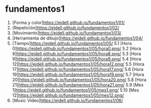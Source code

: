 # fundamentos1
1. [Forma y color]https://ejdell.github.io/fundamentos1/01/
2. [Repetición]https://ejdell.github.io/fundamentos1/02/
3. [Movimiento]https://ejdell.github.io/fundamentos1/03/
4. [Herramienta de dibujo]https://ejdell.github.io/fundamentos1/04/
5. [Tiempo]https://ejdell.github.io/fundamentos1/05/
5.1 [Hora 0]https://ejdell.github.io/fundamentos1/05/hora0.png/
5.2 [Hora 8]https://ejdell.github.io/fundamentos1/05/hora8.png/
5.3 [Hora 9]https://ejdell.github.io/fundamentos1/05/hora9.png/
5.4 [Hora 12]https://ejdell.github.io/fundamentos1/05/hora12.png/
5.5 [Hora 17]https://ejdell.github.io/fundamentos1/05/hora17.png/
5.6 [Hora 19]https://ejdell.github.io/fundamentos1/05/hora19.png/
5.7 [Hora 20]https://ejdell.github.io/fundamentos1/05/hora20.png/
5.8 [Hora 21]https://ejdell.github.io/fundamentos1/05/hora21.png/
5.9 [Mes 1]https://ejdell.github.io/fundamentos1/05/mes1.png/
5.10 [Mes 12]https://ejdell.github.io/fundamentos1/05/mes12.png/
6. [Music Video]https://ejdell.github.io/fundamentos1/06/

